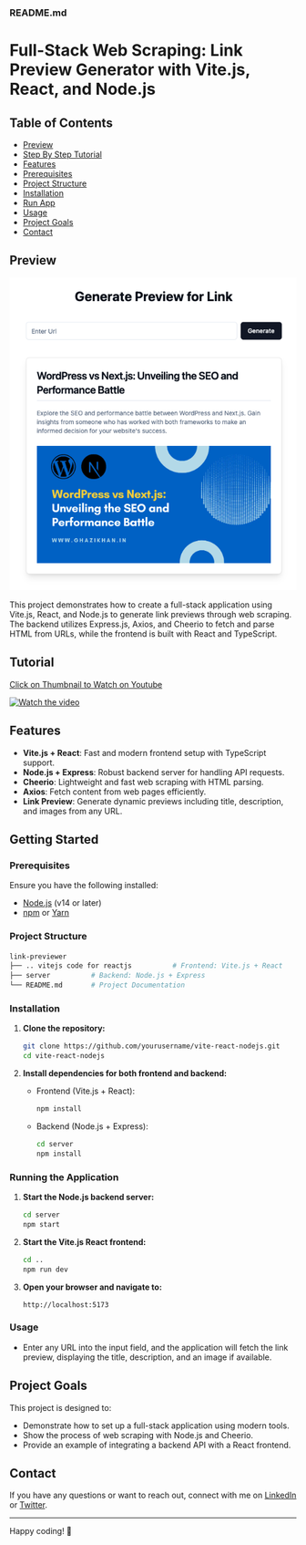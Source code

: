 ### README.md

# Full-Stack Web Scraping: Link Preview Generator with Vite.js, React, and Node.js

## Table of Contents

- [Preview](#preview)
- [Step By Step Tutorial](#tutorial)
- [Features](#features)
- [Prerequisites](#prerequisites)
- [Project Structure](#project-structure)
- [Installation](#installation)
- [Run App](#running-the-application)
- [Usage](#usage)
- [Project Goals](#project-goals)
- [Contact](#contact)

## Preview

![Project Preview](image.png)

This project demonstrates how to create a full-stack application using Vite.js, React, and Node.js to generate link previews through web scraping. The backend utilizes Express.js, Axios, and Cheerio to fetch and parse HTML from URLs, while the frontend is built with React and TypeScript.

## Tutorial

[Click on Thumbnail to Watch on Youtube](https://youtu.be/m6T7Bi8OEvc)

[<img alt="Watch the video" height="315" src="https://img.youtube.com/vi/m6T7Bi8OEvc/hqdefault.jpg" width="560"/>](https://youtu.be/m6T7Bi8OEvc)

## Features

- **Vite.js + React**: Fast and modern frontend setup with TypeScript support.
- **Node.js + Express**: Robust backend server for handling API requests.
- **Cheerio**: Lightweight and fast web scraping with HTML parsing.
- **Axios**: Fetch content from web pages efficiently.
- **Link Preview**: Generate dynamic previews including title, description, and images from any URL.

## Getting Started

### Prerequisites

Ensure you have the following installed:

- [Node.js](https://nodejs.org/) (v14 or later)
- [npm](https://www.npmjs.com/) or [Yarn](https://yarnpkg.com/)

### Project Structure

```bash
link-previewer
├── .. vitejs code for reactjs          # Frontend: Vite.js + React
├── server          # Backend: Node.js + Express
└── README.md       # Project Documentation
```

### Installation

1. **Clone the repository:**

   ```bash
   git clone https://github.com/yourusername/vite-react-nodejs.git
   cd vite-react-nodejs
   ```

2. **Install dependencies for both frontend and backend:**

    - Frontend (Vite.js + React):

      ```bash
      npm install
      ```

    - Backend (Node.js + Express):

      ```bash
      cd server
      npm install
      ```

### Running the Application

1. **Start the Node.js backend server:**

   ```bash
   cd server
   npm start
   ```

2. **Start the Vite.js React frontend:**

   ```bash
   cd ..
   npm run dev
   ```

3. **Open your browser and navigate to:**

   ```
   http://localhost:5173
   ```

### Usage

- Enter any URL into the input field, and the application will fetch the link preview, displaying the title, description, and an image if available.

## Project Goals

This project is designed to:

- Demonstrate how to set up a full-stack application using modern tools.
- Show the process of web scraping with Node.js and Cheerio.
- Provide an example of integrating a backend API with a React frontend.

## Contact

If you have any questions or want to reach out, connect with me on [LinkedIn](https://www.linkedin.com/in/ghazi-khan) or [Twitter](https://twitter.com/ghazikhan205).

---

Happy coding! 🚀
